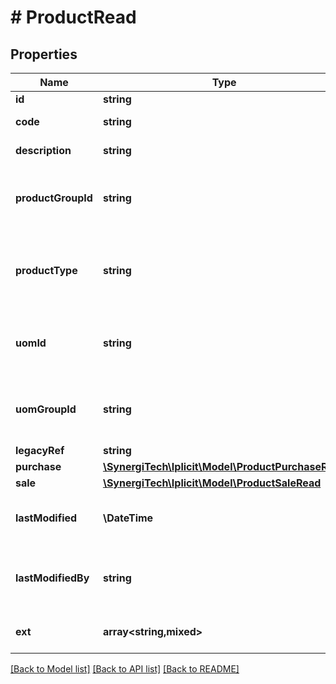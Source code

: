 # # ProductRead

## Properties

Name | Type | Description | Notes
------------ | ------------- | ------------- | -------------
**id** | **string** | The product id. | [optional]
**code** | **string** | The product code. | [optional]
**description** | **string** | The product description. | [optional]
**productGroupId** | **string** | The product group. See catalog &#x60;ProductGroup&#x60; for values. | [optional]
**productType** | **string** | The product type for tax purposes: &#x60;G&#x60;: goods, &#x60;S&#x60;: services, &#x60;O&#x60;: other. | [optional]
**uomId** | **string** | Unit of measure id. See catalog &#x60;Unit&#x60; for values | [optional]
**uomGroupId** | **string** | Unit of measure group id. See catalog &#x60;UnitGroup&#x60; for values | [optional]
**legacyRef** | **string** |  | [optional]
**purchase** | [**\SynergiTech\Iplicit\Model\ProductPurchaseRead**](ProductPurchaseRead.md) |  | [optional]
**sale** | [**\SynergiTech\Iplicit\Model\ProductSaleRead**](ProductSaleRead.md) |  | [optional]
**lastModified** | **\DateTime** | The date and time this item has been last modified | [optional]
**lastModifiedBy** | **string** | The user that last modified this item. See &#x60;UserAccount&#x60; catalog. | [optional]
**ext** | **array<string,mixed>** | The product additional fields | [optional]

[[Back to Model list]](../../README.md#models) [[Back to API list]](../../README.md#endpoints) [[Back to README]](../../README.md)
